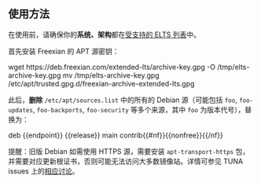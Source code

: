 ## 使用方法

在使用前，请确保你的**系统、架构**都在[受支持的 ELTS 列表](https://www.freexian.com/lts/extended/)中。

首先安装 Freexian 的 APT 源密钥：

<tmpl z-lang="bash">
wget https://deb.freexian.com/extended-lts/archive-key.gpg -O /tmp/elts-archive-key.gpg
mv /tmp/elts-archive-key.gpg /etc/apt/trusted.gpg.d/freexian-archive-extended-lts.gpg
</tmpl>

此后，**删除** `/etc/apt/sources.list` 中的所有的 Debian 源（可能包括 `foo`, `foo-updates`, `foo-backports`, `foo-security` 等多个来源，其中 `foo` 为版本代号），替换为：

<tmpl z-input="release nf">
deb {{endpoint}} {{release}} main contrib{{#nf}}{{nonfree}}{{/nf}}
</tmpl>

提醒：旧版 Debian 如需使用 HTTPS 源，需要安装 `apt-transport-https` 包，并需要对应更新根证书，否则可能无法访问大多数镜像站。详情可参见 TUNA issues 上的[相应讨论](https://github.com/tuna/issues/issues/1342#issuecomment-931412628)。
